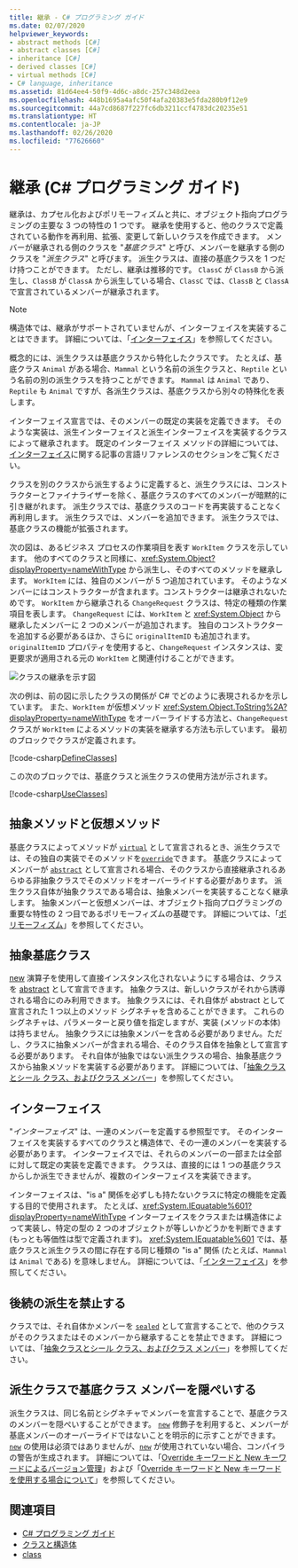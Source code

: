```yaml
---
title: 継承 - C# プログラミング ガイド
ms.date: 02/07/2020
helpviewer_keywords:
- abstract methods [C#]
- abstract classes [C#]
- inheritance [C#]
- derived classes [C#]
- virtual methods [C#]
- C# language, inheritance
ms.assetid: 81d64ee4-50f9-4d6c-a8dc-257c348d2eea
ms.openlocfilehash: 448b1695a4afc50f4afa20383e5fda280b9f12e9
ms.sourcegitcommit: 44a7cd8687f227fc6db3211ccf4783dc20235e51
ms.translationtype: HT
ms.contentlocale: ja-JP
ms.lasthandoff: 02/26/2020
ms.locfileid: "77626660"
---
```

# <a name="inheritance-c-programming-guide"></a>継承 (C# プログラミング ガイド)

継承は、カプセル化およびポリモーフィズムと共に、オブジェクト指向プログラミングの主要な 3 つの特性の 1 つです。 継承を使用すると、他のクラスで定義されている動作を再利用、拡張、変更して新しいクラスを作成できます。 メンバーが継承される側のクラスを "*基底クラス*" と呼び、メンバーを継承する側のクラスを "*派生クラス*" と呼びます。 派生クラスは、直接の基底クラスを 1 つだけ持つことができます。 ただし、継承は推移的です。 `ClassC` が `ClassB` から派生し、`ClassB` が `ClassA` から派生している場合、`ClassC` では、`ClassB` と `ClassA` で宣言されているメンバーが継承されます。

> [!NOTE]
> 構造体では、継承がサポートされていませんが、インターフェイスを実装することはできます。 詳細については、「[インターフェイス](../interfaces/index.md)」を参照してください。

概念的には、派生クラスは基底クラスから特化したクラスです。 たとえば、基底クラス `Animal` がある場合、`Mammal` という名前の派生クラスと、`Reptile` という名前の別の派生クラスを持つことができます。 `Mammal` は `Animal` であり、`Reptile` も `Animal` ですが、各派生クラスは、基底クラスから別々の特殊化を表します。

インターフェイス宣言では、そのメンバーの既定の実装を定義できます。 そのような実装は、派生インターフェイスと派生インターフェイスを実装するクラスによって継承されます。 既定のインターフェイス メソッドの詳細については、[インターフェイス](../../language-reference/keywords/interface.md)に関する記事の言語リファレンスのセクションをご覧ください。

クラスを別のクラスから派生するように定義すると、派生クラスには、コンストラクターとファイナライザーを除く、基底クラスのすべてのメンバーが暗黙的に引き継がれます。 派生クラスでは、基底クラスのコードを再実装することなく再利用します。 派生クラスでは、メンバーを追加できます。 派生クラスでは、基底クラスの機能が拡張されます。

次の図は、あるビジネス プロセスの作業項目を表す `WorkItem` クラスを示しています。 他のすべてのクラスと同様に、<xref:System.Object?displayProperty=nameWithType> から派生し、そのすべてのメソッドを継承します。 `WorkItem` には、独自のメンバーが 5 つ追加されています。 そのようなメンバーにはコンストラクターが含まれます。コンストラクターは継承されないためです。 `WorkItem` から継承される `ChangeRequest` クラスは、特定の種類の作業項目を表します。 `ChangeRequest` には、`WorkItem` と <xref:System.Object> から継承したメンバーに 2 つのメンバーが追加されます。 独自のコンストラクターを追加する必要があるほか、さらに `originalItemID` も追加されます。 `originalItemID` プロパティを使用すると、`ChangeRequest` インスタンスは、変更要求が適用される元の `WorkItem` と関連付けることができます。

![クラスの継承を示す図](./media/inheritance/class-inheritance-diagram.png)

次の例は、前の図に示したクラスの関係が C# でどのように表現されるかを示しています。 また、`WorkItem` が仮想メソッド <xref:System.Object.ToString%2A?displayProperty=nameWithType> をオーバーライドする方法と、`ChangeRequest` クラスが `WorkItem` によるメソッドの実装を継承する方法も示しています。 最初のブロックでクラスが定義されます。

[!code-csharp[DefineClasses](~/samples/snippets/csharp/objectoriented/inheritance.cs#Classes)]

この次のブロックでは、基底クラスと派生クラスの使用方法が示されます。

[!code-csharp[UseClasses](~/samples/snippets/csharp/objectoriented/inheritance.cs#UseClasses)]

## <a name="abstract-and-virtual-methods"></a>抽象メソッドと仮想メソッド

基底クラスによってメソッドが [`virtual`](../../language-reference/keywords/virtual.md) として宣言されるとき、派生クラスでは、その独自の実装でそのメソッドを[`override`](../../language-reference/keywords/override.md)できます。 基底クラスによってメンバーが [`abstract`](../../language-reference/keywords/abstract.md) として宣言される場合、そのクラスから直接継承されるあらゆる非抽象クラスでそのメソッドをオーバーライドする必要があります。 派生クラス自体が抽象クラスである場合は、抽象メンバーを実装することなく継承します。 抽象メンバーと仮想メンバーは、オブジェクト指向プログラミングの重要な特性の 2 つ目であるポリモーフィズムの基礎です。 詳細については、「[ポリモーフィズム](./polymorphism.md)」を参照してください。

## <a name="abstract-base-classes"></a>抽象基底クラス

[new](../../language-reference/operators/new-operator.md) 演算子を使用して直接インスタンス化されないようにする場合は、クラスを [abstract](../../language-reference/keywords/abstract.md) として宣言できます。 抽象クラスは、新しいクラスがそれから誘導される場合にのみ利用できます。 抽象クラスには、それ自体が abstract として宣言された 1 つ以上のメソッド シグネチャを含めることができます。 これらのシグネチャは、パラメーターと戻り値を指定しますが、実装 (メソッドの本体) は持ちません。 抽象クラスには抽象メンバーを含める必要がありません。ただし、クラスに抽象メンバーが含まれる場合、そのクラス自体を抽象として宣言する必要があります。 それ自体が抽象ではない派生クラスの場合、抽象基底クラスから抽象メソッドを実装する必要があります。 詳細については、「[抽象クラスとシール クラス、およびクラス メンバー](abstract-and-sealed-classes-and-class-members.md)」を参照してください。

## <a name="interfaces"></a>インターフェイス

"*インターフェイス*" は、一連のメンバーを定義する参照型です。 そのインターフェイスを実装するすべてのクラスと構造体で、その一連のメンバーを実装する必要があります。 インターフェイスでは、それらのメンバーの一部または全部に対して既定の実装を定義できます。 クラスは、直接的には 1 つの基底クラスからしか派生できませんが、複数のインターフェイスを実装できます。

インターフェイスは、"is a" 関係を必ずしも持たないクラスに特定の機能を定義する目的で使用されます。 たとえば、<xref:System.IEquatable%601?displayProperty=nameWithType> インターフェイスをクラスまたは構造体によって実装し、特定の型の 2 つのオブジェクトが等しいかどうかを判断できます (もっとも等価性は型で定義されます)。 <xref:System.IEquatable%601> では、基底クラスと派生クラスの間に存在する同じ種類の "is a" 関係 (たとえば、`Mammal` は `Animal` である) を意味しません。 詳細については、「[インターフェイス](../interfaces/index.md)」を参照してください。

## <a name="preventing-further-derivation"></a>後続の派生を禁止する  

クラスでは、それ自体かメンバーを [`sealed`](../../language-reference/keywords/sealed.md) として宣言することで、他のクラスがそのクラスまたはそのメンバーから継承することを禁止できます。 詳細については、「[抽象クラスとシール クラス、およびクラス メンバー](./abstract-and-sealed-classes-and-class-members.md)」を参照してください。

## <a name="derived-class-hiding-of-base-class-members"></a>派生クラスで基底クラス メンバーを隠ぺいする  

派生クラスは、同じ名前とシグネチャでメンバーを宣言することで、基底クラスのメンバーを隠ぺいすることができます。 [`new`](../../language-reference/keywords/new-modifier.md) 修飾子を利用すると、メンバーが基底メンバーのオーバーライドではないことを明示的に示すことができます。 [`new`](../../language-reference/keywords/new-modifier.md) の使用は必須ではありませんが、[`new`](../../language-reference/keywords/new-modifier.md) が使用されていない場合、コンパイラの警告が生成されます。 詳細については、「[Override キーワードと New キーワードによるバージョン管理](./versioning-with-the-override-and-new-keywords.md)」および「[Override キーワードと New キーワードを使用する場合について](./knowing-when-to-use-override-and-new-keywords.md)」を参照してください。

## <a name="see-also"></a>関連項目

- [C# プログラミング ガイド](../index.md)
- [クラスと構造体](./index.md)
- [class](../../language-reference/keywords/class.md)
